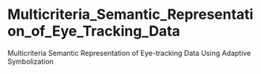 # Multicriteria_Semantic_Representation_of_Eye_Tracking_Data
Multicriteria Semantic Representation of Eye-tracking Data Using Adaptive Symbolization

